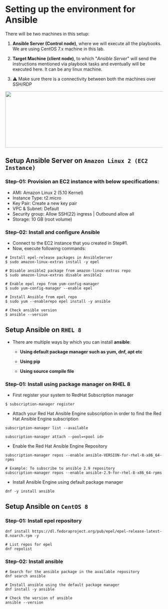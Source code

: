 # Setting up the environment for Ansible

There will be two machines in this setup:

1. **Ansible Server (Control node)**, where we will execute all the playbooks. We are using CentOS 7.x machine in this lab.

2. **Target Machine (client node)**, to which "_Ansible Server_" will send the instructions mentioned via playbook tasks and eventually will be executed here. It can be any linux machine.

3. :warning: Make sure there is a connectivity between both the machines over SSH/RDP

<img src="https://github.com/novatecstack/ansible-masterclass/assets/121426292/89409280-97b1-4c22-b2da-e6fe43c52417" data-canonical-src="https://github.com/novatecstack/ansible-masterclass/assets/121426292/89409280-97b1-4c22-b2da-e6fe43c52417" width="600" height="180" />

## Setup Ansible Server on `Amazon Linux 2 (EC2 Instance)`

### Step-01: Provision an EC2 instance with below specifications:

- AMI: Amazon Linux 2 (5.10 Kernel)
- Instance Type: t2.micro
- Key Pair: Create a new key pair
- VPC & Subnet: Default
- Security group: Allow SSH(22) ingress | Outbound allow all
- Storage: 10 GB (root volume)

### Step-02: Install and configure Ansible

- Connect to the EC2 instance that you created in Step#1.
- Now, execute following commands:

```
# Install epel-release packages in AnsibleServer
$ sudo amazon-linux-extras install -y epel

# Disable ansible2 package from amazon-linux-extras repo
$ sudo amazon-linux-extras disable ansible2

# Enable epel repo from yum-config-manager
$ sudo yum-config-manager --enable epel

# Install Ansible from epel repo
$ sudo yum --enablerepo epel install -y ansible

# Check ansible version
$ ansible --version
```

## Setup Ansible on `RHEL 8`

- There are multiple ways by which you can install **ansible**:

  - **Using default package manager such as yum, dnf, apt etc**

  - **Using pip**

  - **Using source compile file**

### Step-01: Install using package manager on RHEL 8

- First register your system to RedHat Subscription manager

```
$ subscription-manager register
```

- Attach your Red Hat Ansible Engine subscription in order to find the Red Hat Ansible Engine subscription

```
subscription-manager list --available

subscription-manager attach --pool=<pool id>
```

- Enable the Red Hat Ansible Engine Repository

```
subscription-manager repos --enable ansible-VERSION-for-rhel-8-x86_64-rpms

# Example: To subscribe to ansible 2.9 repository
subscription-manager repos --enable ansible-2.9-for-rhel-8-x86_64-rpms
```

- Install Ansible Engine using default package manager

```
dnf -y install ansible
```

## Setup Ansible on `CentOS 8`

### Step-01: Install epel repository

```
dnf install https://dl.fedoraproject.org/pub/epel/epel-release-latest-8.noarch.rpm -y

# List repos for epel
dnf repolist
```

### Step-02: Install ansible

```
# Search for the ansible package in the available repository
dnf search ansible

# Install ansible using the default package manager
dnf install -y ansible

# Check the version of ansible
ansible --version
```
